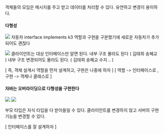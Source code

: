 객체들의 모임은 메시지를 주고 받고 데이터를 처리할 수 있다. 
유연하고 변경이 용이하다.
#### 다형성
![](https://i.imgur.com/V0Iaobc.png)
자동차 interface implements k3
역할과 구현을 구분했기에 새로운 자동차가 추가되어도 괜찮다

![](https://i.imgur.com/1rB1Dmp.png)
클라이언트는 대상 인터페이스만 알면 된다.
내부 구조 몰라도 된다 ( 김태희 송혜교 )
내부 구조 변경되어도 몰라도 된다. ( 김태희 송혜교 수지 .. )

[ 즉, 객체 설계시 역할을 먼저 설계하고, 구현은 나중에 하자 ] 
[ 역할 -> 인터페이스로 ,구현 -> 객체나 클래스로 ]

#### 자바는 오버라이딩으로 다형성을 구현한다
![](https://i.imgur.com/eC8NxkU.png)
![](https://i.imgur.com/bEBiBVk.png)

부모 타입은 자식 타입을 다 받아들일 수 있다. 
클라이언트를 변경하지 않고 서버의 구현 기능을 변경할 수 있다.

[ 인터페이스를 잘 설계하자 ]

